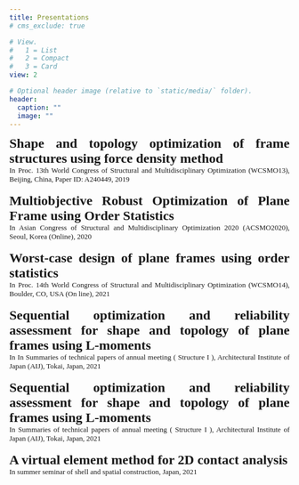 ```yaml
---
title: Presentations
# cms_exclude: true

# View.
#   1 = List
#   2 = Compact
#   3 = Card
view: 2

# Optional header image (relative to `static/media/` folder).
header:
  caption: ""
  image: ""
---
```

<style>
  a:link {text-decoration: none;}
  a:visited {text-decoration: none;}
  a:hover {text-decoration: underline;}
  a:active {text-decoration: underline;}
</style>


<DIV align="justify">
<font size="5" face = "Times New Roman">
<b><a href="WCSMO13-0521.pdf" target="_blank">Shape and topology optimization of frame structures using force density method</a></b><br>
</font>  
<font size="2" face = "Times New Roman">
In Proc. 13th World Congress of Structural and Multidisciplinary Optimization (WCSMO13), Beijing, China, Paper ID: A240449, 2019
</font><br> 
<br> 

<font size="5" face = "Times New Roman">
<b><a href="ACSMO20201018.pdf" target="_blank">Multiobjective Robust Optimization of Plane Frame using Order Statistics</a></b><br>
</font>  
<font size="2" face = "Times New Roman">
In Asian Congress of Structural and Multidisciplinary Optimization 2020 (ACSMO2020), Seoul, Korea (Online), 2020
</font><br> 
<br> 

<font size="5" face = "Times New Roman">
<b><a href="WCSMO14-20210515.pdf" target="_blank">Worst-case design of plane frames using order statistics</a></b><br>
</font>  
<font size="2" face = "Times New Roman">
In Proc. 14th World Congress of Structural and Multidisciplinary Optimization (WCSMO14), Boulder, CO, USA (On line), 2021
</font><br> 
<br> 

<font size="5" face = "Times New Roman">
<b><a href="AIJ-20210907.pdf" target="_blank">Sequential optimization and reliability assessment for shape and topology of plane frames using L-moments</a></b><br>
</font>  
<font size="2" face = "Times New Roman">
In In Summaries of technical papers of annual meeting ( Structure I ), Architectural Institute of Japan (AIJ), Tokai, Japan,  2021
</font><br> 
<br>

<font size="5" face = "Times New Roman">
<b><a href="AIJ-20210907.pdf" target="_blank">Sequential optimization and reliability assessment for shape and topology of plane frames using L-moments</a></b><br>
</font>  
<font size="2" face = "Times New Roman">
In Summaries of technical papers of annual meeting ( Structure I ), Architectural Institute of Japan (AIJ), Tokai, Japan,  2021
</font><br> 
<br>

<font size="5" face = "Times New Roman">
<b><a href="AIJ-20210907.pdf" target="_blank">A virtual element method for 2D contact analysis</a></b><br>
</font>  
<font size="2" face = "Times New Roman">
In summer seminar of shell and spatial construction, Japan,  2021
</font><br> 
<br>

</DIV>